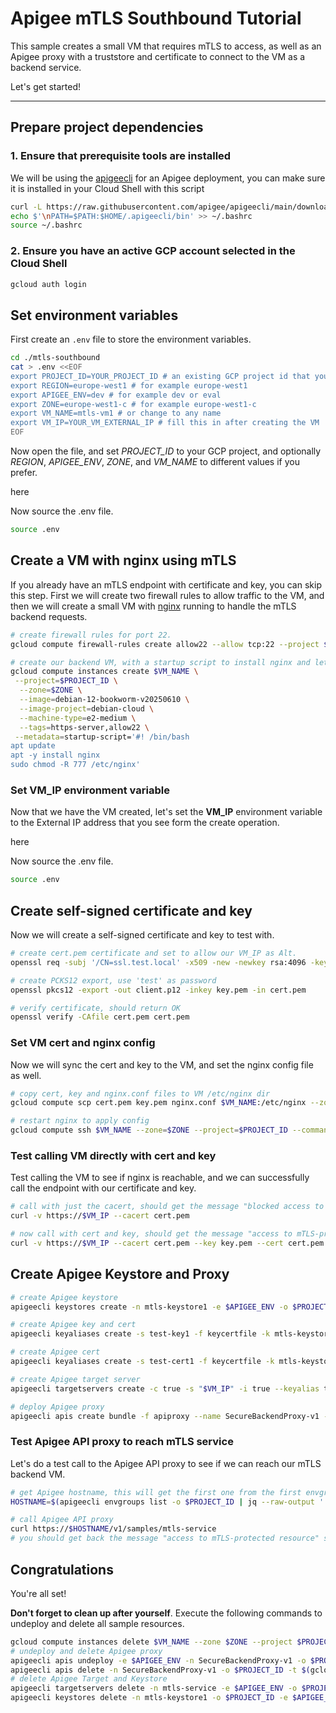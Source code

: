 # Apigee mTLS Southbound Tutorial

This sample creates a small VM that requires mTLS to access, as well as an Apigee proxy with a truststore and certificate to connect to the VM as a backend service.

Let's get started!

---

## Prepare project dependencies

### 1. Ensure that prerequisite tools are installed

We will be using the [apigeecli](https://github.com/apigee/apigeecli) for an Apigee deployment, you can make sure it is installed in your Cloud Shell with this script

```sh
curl -L https://raw.githubusercontent.com/apigee/apigeecli/main/downloadLatest.sh | sh -
echo $'\nPATH=$PATH:$HOME/.apigeecli/bin' >> ~/.bashrc
source ~/.bashrc
```

### 2. Ensure you have an active GCP account selected in the Cloud Shell

```sh
gcloud auth login
```

## Set environment variables

First create an `.env` file to store the environment variables.

```sh
cd ./mtls-southbound
cat > .env <<EOF
export PROJECT_ID=YOUR_PROJECT_ID # an existing GCP project id that you have rights to use
export REGION=europe-west1 # for example europe-west1
export APIGEE_ENV=dev # for example dev or eval
export ZONE=europe-west1-c # for example europe-west1-c
export VM_NAME=mtls-vm1 # or change to any name
export VM_IP=YOUR_VM_EXTERNAL_IP # fill this in after creating the VM
EOF
```

Now open the file, and set *PROJECT_ID* to your GCP project, and optionally *REGION*, *APIGEE_ENV*, *ZONE*, and *VM_NAME* to different values if you prefer.

<walkthrough-editor-open-file filePath="mtls-southbound/.env">here</walkthrough-editor-open-file>

Now source the .env file.

```sh
source .env
```

## Create a VM with nginx using mTLS

If you already have an mTLS endpoint with certificate and key, you can skip this step. First we will create two firewall rules to allow traffic to the VM, and then we will create a small VM with [nginx](https://nginx.org/) running to handle the mTLS backend requests.

```sh
# create firewall rules for port 22.
gcloud compute firewall-rules create allow22 --allow tcp:22 --project $PROJECT_ID --target-tags allow22

# create our backend VM, with a startup script to install nginx and let us write files to the /etc/nginx dir.
gcloud compute instances create $VM_NAME \
 --project=$PROJECT_ID \
  --zone=$ZONE \
  --image=debian-12-bookworm-v20250610 \
  --image-project=debian-cloud \
  --machine-type=e2-medium \
  --tags=https-server,allow22 \
 --metadata=startup-script='#! /bin/bash
apt update
apt -y install nginx
sudo chmod -R 777 /etc/nginx'
```

### Set VM_IP environment variable

Now that we have the VM created, let's set the **VM_IP** environment variable to the External IP address that you see form the create operation.

<walkthrough-editor-open-file filePath="mtls-southbound/.env">here</walkthrough-editor-open-file>

Now source the .env file.

```sh
source .env
```

## Create self-signed certificate and key

Now we will create a self-signed certificate and key to test with.

```sh
# create cert.pem certificate and set to allow our VM_IP as Alt.
openssl req -subj '/CN=ssl.test.local' -x509 -new -newkey rsa:4096 -keyout key.pem -out cert.pem -sha256 -days 365 -nodes -addext "keyUsage = digitalSignature,keyAgreement" -addext "extendedKeyUsage = serverAuth, clientAuth" -addext "subjectAltName = DNS:ssl.test.local, DNS:localhost, IP:127.0.0.1, IP:$VM_IP"

# create PCKS12 export, use 'test' as password
openssl pkcs12 -export -out client.p12 -inkey key.pem -in cert.pem

# verify certificate, should return OK
openssl verify -CAfile cert.pem cert.pem
```

### Set VM cert and nginx config

Now we will sync the cert and key to the VM, and set the nginx config file as well.

```sh
# copy cert, key and nginx.conf files to VM /etc/nginx dir
gcloud compute scp cert.pem key.pem nginx.conf $VM_NAME:/etc/nginx --zone=$ZONE --project $PROJECT_ID

# restart nginx to apply config
gcloud compute ssh $VM_NAME --zone=$ZONE --project=$PROJECT_ID --command="sudo nginx -s reload"
```

### Test calling VM directly with cert and key

Test calling the VM to see if nginx is reachable, and we can successfully call the endpoint with our certificate and key.

```sh
# call with just the cacert, should get the message "blocked access to mTLS-protected resource"
curl -v https://$VM_IP --cacert cert.pem

# now call with cert and key, should get the message "access to mTLS-protected resource"
curl -v https://$VM_IP --cacert cert.pem --key key.pem --cert cert.pem
```

## Create Apigee Keystore and Proxy

```sh
# create Apigee keystore
apigeecli keystores create -n mtls-keystore1 -e $APIGEE_ENV -o $PROJECT_ID -t $(gcloud auth print-access-token)

# create Apigee key and cert
apigeecli keyaliases create -s test-key1 -f keycertfile -k mtls-keystore1 --key-filepath key.pem --cert-filepath cert.pem -e $APIGEE_ENV -o $PROJECT_ID -t $(gcloud auth print-access-token)

# create Apigee cert
apigeecli keyaliases create -s test-cert1 -f keycertfile -k mtls-keystore1 --cert-filepath cert.pem -e $APIGEE_ENV -o $PROJECT_ID -t $(gcloud auth print-access-token)

# create Apigee target server
apigeecli targetservers create -c true -s "$VM_IP" -i true --keyalias test-key1 --keystore mtls-keystore1 -n mtls-service -p 443 --tls true --tlsenforce false --truststore mtls-keystore1 -e $APIGEE_ENV -o $PROJECT_ID -t $(gcloud auth print-access-token)

# deploy Apigee proxy
apigeecli apis create bundle -f apiproxy --name SecureBackendProxy-v1 -o $PROJECT_ID -e $APIGEE_ENV --ovr -t $(gcloud auth print-access-token)
```

### Test Apigee API proxy to reach mTLS service

Let's do a test call to the Apigee API proxy to see if we can reach our mTLS backend VM.

```sh
# get Apigee hostname, this will get the first one from the first envgroup, if not correct then adjust..
HOSTNAME=$(apigeecli envgroups list -o $PROJECT_ID | jq --raw-output '.environmentGroups[0].hostnames[0]')

# call Apigee API proxy
curl https://$HOSTNAME/v1/samples/mtls-service
# you should get back the message "access to mTLS-protected resource" since Apigee has the mTLS cert and key. Yay!
```

## Congratulations

<walkthrough-conclusion-trophy></walkthrough-conclusion-trophy>

You're all set!

**Don't forget to clean up after yourself**. Execute the following commands to undeploy and delete all sample resources.

```sh
gcloud compute instances delete $VM_NAME --zone $ZONE --project $PROJECT_ID
# undeploy and delete Apigee proxy
apigeecli apis undeploy -e $APIGEE_ENV -n SecureBackendProxy-v1 -o $PROJECT_ID -t $(gcloud auth print-access-token)
apigeecli apis delete -n SecureBackendProxy-v1 -o $PROJECT_ID -t $(gcloud auth print-access-token)
# delete Apigee Target and Keystore
apigeecli targetservers delete -n mtls-service -e $APIGEE_ENV -o $PROJECT_ID -t $(gcloud auth print-access-token)
apigeecli keystores delete -n mtls-keystore1 -o $PROJECT_ID -e $APIGEE_ENV -o $PROJECT_ID -t $(gcloud auth print-access-token)
```
